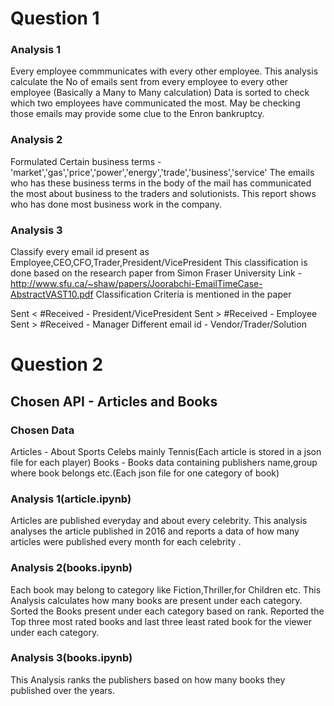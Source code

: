 
# Question 1


### Analysis 1 

Every employee commmunicates with every other employee. This analysis calculate the No of emails sent from every employee to every other employee (Basically a Many to Many calculation) Data is sorted to check which two employees have communicated the most. May be checking those emails may provide some clue to the Enron bankruptcy.


### Analysis 2 

Formulated Certain business terms - 'market','gas','price','power','energy','trade','business','service'
The emails who has these business terms in the body of the mail has communicated the most about business to the traders
and solutionists. This report shows who has done most business work in the company.


### Analysis 3

Classify every email id present as Employee,CEO,CFO,Trader,President/VicePresident
This classification is done based on the research paper from Simon Fraser University
Link - http://www.sfu.ca/~shaw/papers/Joorabchi-EmailTimeCase-AbstractVAST10.pdf
Classification Criteria is mentioned in the paper
  
  Sent < #Received - President/VicePresident
  Sent > #Received - Employee
  Sent > #Received - Manager
  Different email id - Vendor/Trader/Solution
  
 

# Question 2

## Chosen API - Articles and Books

### Chosen Data

Articles - About Sports Celebs mainly Tennis(Each article is stored in a json file for each player)
Books - Books data containing publishers name,group where book belongs etc.(Each json file for one category of book)

### Analysis 1(article.ipynb)

Articles are published everyday and about every celebrity. This analysis analyses the article published in 2016
and reports a data of how many articles were published every month for each  celebrity .


### Analysis 2(books.ipynb)

Each book may belong to category like Fiction,Thriller,for Children etc.
This Analysis calculates how many books are present under each category.
Sorted the Books present under each category based on rank.
Reported the Top three most rated books and last three least rated book for the viewer under each category.


### Analysis 3(books.ipynb)

This Analysis ranks  the publishers based on how many books they published over the years.









